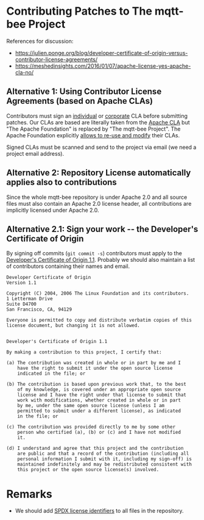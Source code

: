 # Contributing Patches to The mqtt-bee Project

References for discussion:

* https://julien.ponge.org/blog/developer-certificate-of-origin-versus-contributor-license-agreements/
* https://meshedinsights.com/2016/01/07/apache-license-yes-apache-cla-no/


## Alternative 1: Using Contributor License Agreements (based on Apache CLAs)

Contributors must sign an [individual](individual-cla.txt) or [corporate](corporate-cla.txt) CLA before submitting
patches. Our CLAs are based are literally taken from the [Apache CLA](http://www.apache.org/licenses/) but "The Apache
Foundation" is replaced by "The mqtt-bee Project". The Apache Foundation explicitly [allows to re-use and modify](
http://www.apache.org/foundation/license-faq.html#CLA-Usage) their CLAs.

Signed CLAs must be scanned and send to the project via email (we need a project email address).

## Alternative 2: Repository License automatically applies also to contributions

Since the whole mqtt-bee repository is under Apache 2.0 and all source files must also contain an Apache 2.0 license
header, all contributions are implicitly licensed under Apache 2.0.

## Alternative 2.1: Sign your work -- the Developer's Certificate of Origin

By signing off commits (`git commit -s`) contributors must apply to the [Developer's Certificate of Origin 1.1](
https://developercertificate.org/). Probably we should also maintain a list of contributors containing their names and
email.
```
Developer Certificate of Origin
Version 1.1

Copyright (C) 2004, 2006 The Linux Foundation and its contributors.
1 Letterman Drive
Suite D4700
San Francisco, CA, 94129

Everyone is permitted to copy and distribute verbatim copies of this
license document, but changing it is not allowed.


Developer's Certificate of Origin 1.1

By making a contribution to this project, I certify that:

(a) The contribution was created in whole or in part by me and I
    have the right to submit it under the open source license
    indicated in the file; or

(b) The contribution is based upon previous work that, to the best
    of my knowledge, is covered under an appropriate open source
    license and I have the right under that license to submit that
    work with modifications, whether created in whole or in part
    by me, under the same open source license (unless I am
    permitted to submit under a different license), as indicated
    in the file; or

(c) The contribution was provided directly to me by some other
    person who certified (a), (b) or (c) and I have not modified
    it.

(d) I understand and agree that this project and the contribution
    are public and that a record of the contribution (including all
    personal information I submit with it, including my sign-off) is
    maintained indefinitely and may be redistributed consistent with
    this project or the open source license(s) involved.
```

# Remarks

* We should add [SPDX license identifiers](
  https://spdx.org/sites/cpstandard/files/pages/files/using_spdx_license_list_short_identifiers.pdf) to all files in the
  repository.
